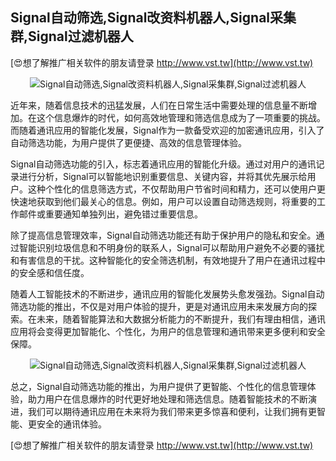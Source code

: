 ## **Signal自动筛选,Signal改资料机器人,Signal采集群,Signal过滤机器人**

[😍想了解推广相关软件的朋友请登录 http://www.vst.tw](http://www.vst.tw)

 <center><img src="https://vst.tw/MP4/tuiguang/png/8.png" alt="Signal自动筛选,Signal改资料机器人,Signal采集群,Signal过滤机器人"></center>

近年来，随着信息技术的迅猛发展，人们在日常生活中需要处理的信息量不断增加。在这个信息爆炸的时代，如何高效地管理和筛选信息成为了一项重要的挑战。而随着通讯应用的智能化发展，Signal作为一款备受欢迎的加密通讯应用，引入了自动筛选功能，为用户提供了更便捷、高效的信息管理体验。

Signal自动筛选功能的引入，标志着通讯应用的智能化升级。通过对用户的通讯记录进行分析，Signal可以智能地识别重要信息、关键内容，并将其优先展示给用户。这种个性化的信息筛选方式，不仅帮助用户节省时间和精力，还可以使用户更快速地获取到他们最关心的信息。例如，用户可以设置自动筛选规则，将重要的工作邮件或重要通知单独列出，避免错过重要信息。

除了提高信息管理效率，Signal自动筛选功能还有助于保护用户的隐私和安全。通过智能识别垃圾信息和不明身份的联系人，Signal可以帮助用户避免不必要的骚扰和有害信息的干扰。这种智能化的安全筛选机制，有效地提升了用户在通讯过程中的安全感和信任度。

随着人工智能技术的不断进步，通讯应用的智能化发展势头愈发强劲。Signal自动筛选功能的推出，不仅是对用户体验的提升，更是对通讯应用未来发展方向的探索。在未来，随着智能算法和大数据分析能力的不断提升，我们有理由相信，通讯应用将会变得更加智能化、个性化，为用户的信息管理和通讯带来更多便利和安全保障。

 <center><img src="https://vst.tw/MP4/tuiguang/png/1.png" alt="Signal自动筛选,Signal改资料机器人,Signal采集群,Signal过滤机器人"></center>

总之，Signal自动筛选功能的推出，为用户提供了更智能、个性化的信息管理体验，助力用户在信息爆炸的时代更好地处理和筛选信息。随着智能技术的不断演进，我们可以期待通讯应用在未来将为我们带来更多惊喜和便利，让我们拥有更智能、更安全的通讯体验。

[😍想了解推广相关软件的朋友请登录 http://www.vst.tw](http://www.vst.tw)



